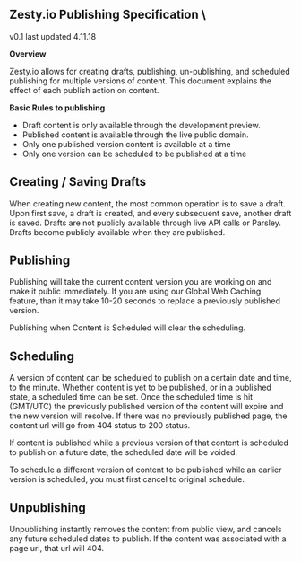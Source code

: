 

## Zesty.io Publishing Specification  \
v0.1 last updated 4.11.18

**Overview**

Zesty.io allows for creating drafts, publishing, un-publishing, and scheduled publishing for multiple versions of content. This document explains the effect of each publish action on content.

**Basic Rules to publishing**

*   Draft content is only available through the development preview.
*   Published content is available through the live public domain.
*   Only one published version content is available at a time
*   Only one version can be scheduled to be published at a time


## Creating / Saving Drafts

When creating new content, the most common operation is to save a draft. Upon first save, a draft is created, and every subsequent save, another draft is saved. Drafts are not publicly available through live  API calls or Parsley. Drafts become publicly available when they are published.


## Publishing

Publishing will take the current content version you are working on and make it public immediately. If you are using our Global Web Caching feature, than it may take 10-20 seconds to replace a previously published version.

Publishing when Content is Scheduled will clear the scheduling.


## Scheduling

A version of content can be scheduled to publish on a certain date and time, to the minute. Whether content is yet to be published, or in a published state, a scheduled time can be set. Once the scheduled time is hit (GMT/UTC) the previously published version of the content will expire and the new version will resolve. If there was no previously published page, the content url will go from 404 status to 200 status.

If content is published while a previous version of that content is scheduled to publish on a future date, the scheduled date will be voided.

To schedule a different version of content to be published while an earlier version is scheduled, you must first cancel to original schedule.


## Unpublishing

Unpublishing instantly removes the content from public view, and cancels any future scheduled dates to publish. If the content was associated with a page url, that url will 404.

